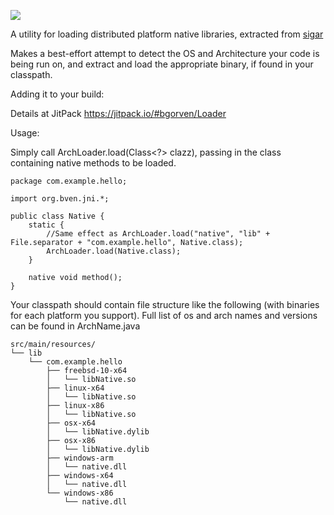 [![](https://jitpack.io/v/bgorven/Loader.svg)](https://jitpack.io/#bgorven/Loader)

A utility for loading distributed platform native libraries, extracted from [sigar](https://github.com/hyperic/sigar/tree/master/bindings/java/hyperic_jni/src/org/hyperic/jni)

Makes a best-effort attempt to detect the OS and Architecture your code is being run on, and extract and load the appropriate binary, if found in your classpath.

Adding it to your build:

Details at JitPack https://jitpack.io/#bgorven/Loader

Usage:

Simply call ArchLoader.load(Class<?> clazz), passing in the class containing native methods to be loaded.

```
package com.example.hello;

import org.bven.jni.*;

public class Native {
    static {
        //Same effect as ArchLoader.load("native", "lib" + File.separator + "com.example.hello", Native.class);
        ArchLoader.load(Native.class);
	}

    native void method();
}
```

Your classpath should contain file structure like the following (with binaries for each platform you support).
Full list of os and arch names and versions can be found in ArchName.java

```
src/main/resources/
└── lib
    └── com.example.hello
        ├── freebsd-10-x64
        │   └── libNative.so
        ├── linux-x64
        │   └── libNative.so
        ├── linux-x86
        │   └── libNative.so
        ├── osx-x64
        │   └── libNative.dylib
        ├── osx-x86
        │   └── libNative.dylib
        ├── windows-arm
        │   └── native.dll
        ├── windows-x64
        │   └── native.dll
        └── windows-x86
            └── native.dll
```
